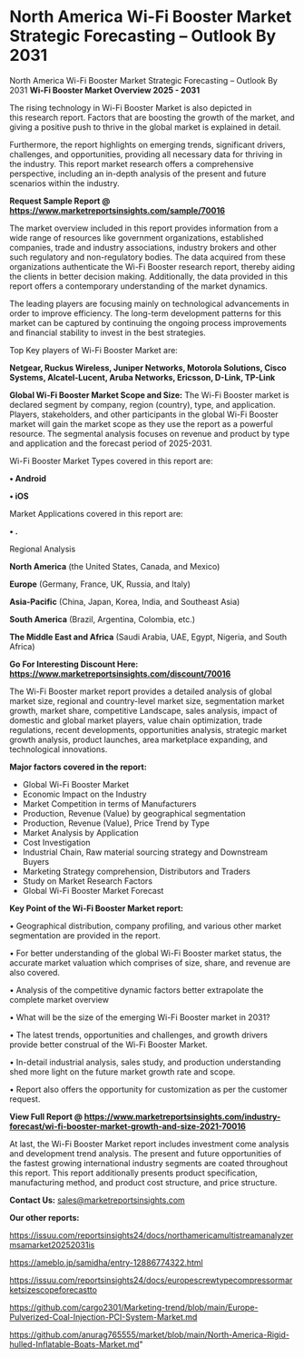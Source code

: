 # North America Wi-Fi Booster Market Strategic Forecasting – Outlook By 2031
North America Wi-Fi Booster Market Strategic Forecasting – Outlook By 2031
<Strong> Wi-Fi Booster Market Overview 2025 - 2031</strong>

The rising technology in Wi-Fi Booster Market is also depicted in this research report. Factors that are boosting the growth of the market, and giving a positive push to thrive in the global market is explained in detail.

Furthermore, the report highlights on emerging trends, significant drivers, challenges, and opportunities, providing all necessary data for thriving in the industry. This report market research offers a comprehensive perspective, including an in-depth analysis of the present and future scenarios within the industry.

<strong>Request Sample Report @ <a href=https://www.marketreportsinsights.com/sample/70016>https://www.marketreportsinsights.com/sample/70016</a></strong>

The market overview included in this report provides information from a wide range of resources like government organizations, established companies, trade and industry associations, industry brokers and other such regulatory and non-regulatory bodies. The data acquired from these organizations authenticate the Wi-Fi Booster research report, thereby aiding the clients in better decision making. Additionally, the data provided in this report offers a contemporary understanding of the market dynamics.

The leading players are focusing mainly on technological advancements in order to improve efficiency. The long-term development patterns for this market can be captured by continuing the ongoing process improvements and financial stability to invest in the best strategies.

Top Key players of Wi-Fi Booster Market are:

<strong>Netgear, Ruckus Wireless, Juniper Networks, Motorola Solutions, Cisco Systems, Alcatel-Lucent, Aruba Networks, Ericsson, D-Link, TP-Link</strong>

<strong><b>Global Wi-Fi Booster Market Scope and Size:</b></strong>
The Wi-Fi Booster market is declared segment by company, region (country), type, and application. Players, stakeholders, and other participants in the global Wi-Fi Booster market will gain the market scope as they use the report as a powerful resource. The segmental analysis focuses on revenue and product by type and application and the forecast period of 2025-2031.

Wi-Fi Booster Market Types covered in this report are:

<strong>• Android

• iOS</strong>

Market Applications covered in this report are:

<strong>• .</strong> 

Regional Analysis

<strong>North America</strong> (the United States, Canada, and Mexico)

<strong>Europe</strong> (Germany, France, UK, Russia, and Italy)

<strong>Asia-Pacific</strong> (China, Japan, Korea, India, and Southeast Asia)

<strong>South America</strong> (Brazil, Argentina, Colombia, etc.)

<strong>The Middle East and Africa</strong> (Saudi Arabia, UAE, Egypt, Nigeria, and South Africa)

<strong>Go For Interesting Discount Here: <a href=https://www.marketreportsinsights.com/discount/70016>https://www.marketreportsinsights.com/discount/70016</a></strong>

The Wi-Fi Booster market report provides a detailed analysis of global market size, regional and country-level market size, segmentation market growth, market share, competitive Landscape, sales analysis, impact of domestic and global market players, value chain optimization, trade regulations, recent developments, opportunities analysis, strategic market growth analysis, product launches, area marketplace expanding, and technological innovations.

<strong><b>Major factors covered in the report:</b></strong>
<ul>
  <li>Global Wi-Fi Booster Market </li>
  <li>Economic Impact on the Industry</li>
  <li>Market Competition in terms of Manufacturers</li>
  <li>Production, Revenue (Value) by geographical segmentation</li>
  <li>Production, Revenue (Value), Price Trend by Type</li>
  <li>Market Analysis by Application</li>
  <li>Cost Investigation</li>
  <li>Industrial Chain, Raw material sourcing strategy and Downstream Buyers</li>
  <li>Marketing Strategy comprehension, Distributors and Traders</li>
  <li>Study on Market Research Factors</li>
  <li>Global Wi-Fi Booster Market Forecast</li>
</ul>

<strong><b>Key Point of the Wi-Fi Booster Market report:</b></strong>

• Geographical distribution, company profiling, and various other market segmentation are provided in the report.

• For better understanding of the global Wi-Fi Booster market status, the accurate market valuation which comprises of size, share, and revenue are also covered.

• Analysis of the competitive dynamic factors better extrapolate the complete market overview

• What will be the size of the emerging Wi-Fi Booster market in 2031?

• The latest trends, opportunities and challenges, and growth drivers provide better construal of the Wi-Fi Booster Market.

• In-detail industrial analysis, sales study, and production understanding shed more light on the future market growth rate and scope.

• Report also offers the opportunity for customization as per the customer request.

<strong><b>View Full Report @ <a href=https://www.marketreportsinsights.com/industry-forecast/wi-fi-booster-market-growth-and-size-2021-70016>https://www.marketreportsinsights.com/industry-forecast/wi-fi-booster-market-growth-and-size-2021-70016</a></b></strong>


At last, the Wi-Fi Booster Market report includes investment come analysis and development trend analysis. The present and future opportunities of the fastest growing international industry segments are coated throughout this report. This report additionally presents product specification, manufacturing method, and product cost structure, and price structure.

<strong>Contact Us:</strong>
sales@marketreportsinsights.com

<strong>Our other reports:</strong>

<a href=https://issuu.com/reportsinsights24/docs/northamericamultistreamanalyzermsamarket20252031is>https://issuu.com/reportsinsights24/docs/northamericamultistreamanalyzermsamarket20252031is</a>

<a href=https://ameblo.jp/samidha/entry-12886774322.html>https://ameblo.jp/samidha/entry-12886774322.html</a>

<a href=https://issuu.com/reportsinsights24/docs/europescrewtypecompressormarketsizescopeforecastto>https://issuu.com/reportsinsights24/docs/europescrewtypecompressormarketsizescopeforecastto</a>

<a href=https://github.com/cargo2301/Marketing-trend/blob/main/Europe-Pulverized-Coal-Injection-PCI-System-Market.md>https://github.com/cargo2301/Marketing-trend/blob/main/Europe-Pulverized-Coal-Injection-PCI-System-Market.md</a>

<a href=https://github.com/anurag765555/market/blob/main/North-America-Rigid-hulled-Inflatable-Boats-Market.md>https://github.com/anurag765555/market/blob/main/North-America-Rigid-hulled-Inflatable-Boats-Market.md</a>"
